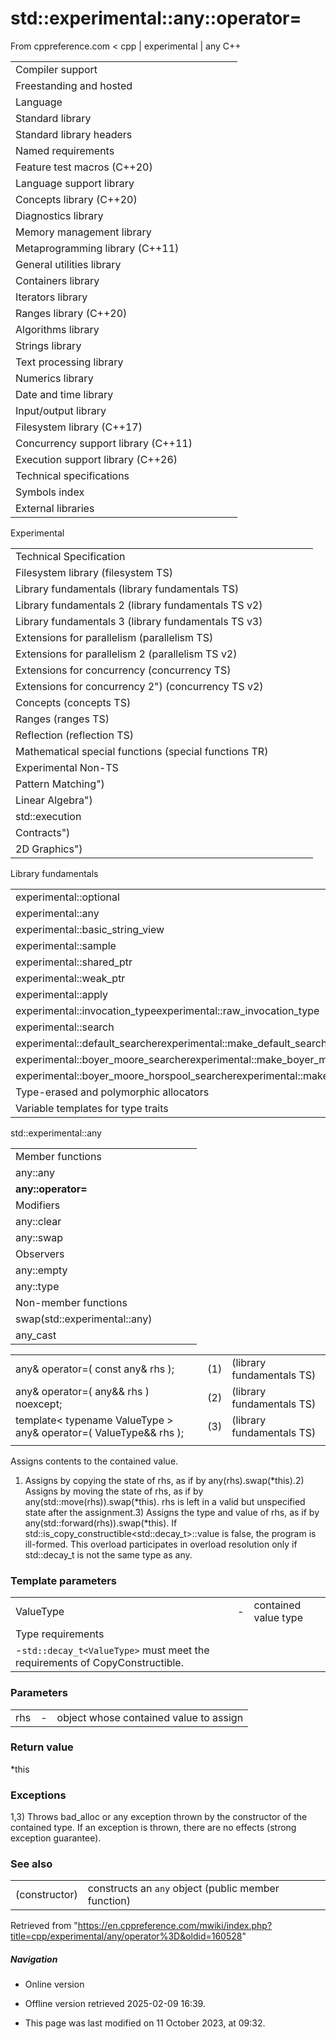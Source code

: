 # std::experimental::any::operator=

From cppreference.com
< cpp‎ | experimental‎ | any
C++

|  |  |  |  |  |
| --- | --- | --- | --- | --- |
| Compiler support | | | | |
| Freestanding and hosted | | | | |
| Language | | | | |
| Standard library | | | | |
| Standard library headers | | | | |
| Named requirements | | | | |
| Feature test macros (C++20) | | | | |
| Language support library | | | | |
| Concepts library (C++20) | | | | |
| Diagnostics library | | | | |
| Memory management library | | | | |
| Metaprogramming library (C++11) | | | | |
| General utilities library | | | | |
| Containers library | | | | |
| Iterators library | | | | |
| Ranges library (C++20) | | | | |
| Algorithms library | | | | |
| Strings library | | | | |
| Text processing library | | | | |
| Numerics library | | | | |
| Date and time library | | | | |
| Input/output library | | | | |
| Filesystem library (C++17) | | | | |
| Concurrency support library (C++11) | | | | |
| Execution support library (C++26) | | | | |
| Technical specifications | | | | |
| Symbols index | | | | |
| External libraries | | | | |

Experimental

|  |  |  |  |  |
| --- | --- | --- | --- | --- |
| Technical Specification | | | | |
| Filesystem library (filesystem TS) | | | | |
| Library fundamentals (library fundamentals TS) | | | | |
| Library fundamentals 2 (library fundamentals TS v2) | | | | |
| Library fundamentals 3 (library fundamentals TS v3) | | | | |
| Extensions for parallelism (parallelism TS) | | | | |
| Extensions for parallelism 2 (parallelism TS v2) | | | | |
| Extensions for concurrency (concurrency TS) | | | | |
| Extensions for concurrency 2") (concurrency TS v2) | | | | |
| Concepts (concepts TS) | | | | |
| Ranges (ranges TS) | | | | |
| Reflection (reflection TS) | | | | |
| Mathematical special functions (special functions TR) | | | | |
| Experimental Non-TS | | | | |
| Pattern Matching") | | | | |
| Linear Algebra") | | | | |
| std::execution | | | | |
| Contracts") | | | | |
| 2D Graphics") | | | | |

Library fundamentals

|  |  |  |  |  |
| --- | --- | --- | --- | --- |
| experimental::optional | | | | |
| experimental::any | | | | |
| experimental::basic_string_view | | | | |
| experimental::sample | | | | |
| experimental::shared_ptr | | | | |
| experimental::weak_ptr | | | | |
| experimental::apply | | | | |
| experimental::invocation_typeexperimental::raw_invocation_type | | | | |
| experimental::search | | | | |
| experimental::default_searcherexperimental::make_default_searcher | | | | |
| experimental::boyer_moore_searcherexperimental::make_boyer_moore_searcher | | | | |
| experimental::boyer_moore_horspool_searcherexperimental::make_boyer_moore_horspool_searcher | | | | |
| Type-erased and polymorphic allocators | | | | |
| Variable templates for type traits | | | | |

std::experimental::any

|  |  |  |  |  |
| --- | --- | --- | --- | --- |
| Member functions | | | | |
| any::any | | | | |
| ****any::operator=**** | | | | |
| Modifiers | | | | |
| any::clear | | | | |
| any::swap | | | | |
| Observers | | | | |
| any::empty | | | | |
| any::type | | | | |
| Non-member functions | | | | |
| swap(std::experimental::any) | | | | |
| any_cast | | | | |

|  |  |  |
| --- | --- | --- |
| any& operator=( const any& rhs ); | (1) | (library fundamentals TS) |
| any& operator=( any&& rhs ) noexcept; | (2) | (library fundamentals TS) |
| template< typename ValueType >      any& operator=( ValueType&& rhs ); | (3) | (library fundamentals TS) |
|  |  |  |

Assigns contents to the contained value.

1) Assigns by copying the state of rhs, as if by any(rhs).swap(\*this).2) Assigns by moving the state of rhs, as if by any(std::move(rhs)).swap(\*this). rhs is left in a valid but unspecified state after the assignment.3) Assigns the type and value of rhs, as if by any(std::forward<ValueType>(rhs)).swap(\*this). If std::is_copy_constructible<std::decay_t<ValueType>>::value is false, the program is ill-formed. This overload participates in overload resolution only if std::decay_t<ValueType> is not the same type as any.

### Template parameters

|  |  |  |
| --- | --- | --- |
| ValueType | - | contained value type |
| Type requirements | | |
| -`std::decay_t<ValueType>` must meet the requirements of CopyConstructible. | | |

### Parameters

|  |  |  |
| --- | --- | --- |
| rhs | - | object whose contained value to assign |

### Return value

\*this

### Exceptions

1,3) Throws bad_alloc or any exception thrown by the constructor of the contained type. If an exception is thrown, there are no effects (strong exception guarantee).

### See also

|  |  |
| --- | --- |
| (constructor) | constructs an `any` object   (public member function) |

Retrieved from "<https://en.cppreference.com/mwiki/index.php?title=cpp/experimental/any/operator%3D&oldid=160528>"

##### Navigation

- Online version
- Offline version retrieved 2025-02-09 16:39.

- This page was last modified on 11 October 2023, at 09:32.